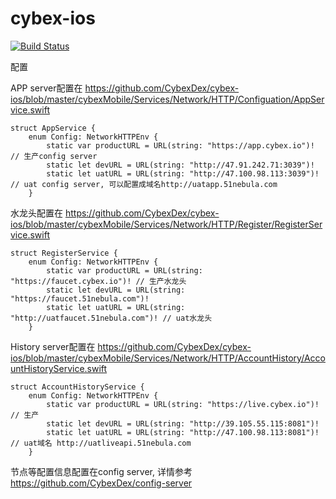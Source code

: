 # cybex-ios

[![Build Status](https://travis-ci.org/CybexDex/cybex-ios.svg?branch=develop)](https://travis-ci.org/CybexDex/cybex-ios)

配置

APP server配置在 https://github.com/CybexDex/cybex-ios/blob/master/cybexMobile/Services/Network/HTTP/Configuation/AppService.swift
```
struct AppService {
    enum Config: NetworkHTTPEnv {
        static var productURL = URL(string: "https://app.cybex.io")!  // 生产config server
        static let devURL = URL(string: "http://47.91.242.71:3039")!
        static let uatURL = URL(string: "http://47.100.98.113:3039")! // uat config server, 可以配置成域名http://uatapp.51nebula.com 
    }
```

水龙头配置在 https://github.com/CybexDex/cybex-ios/blob/master/cybexMobile/Services/Network/HTTP/Register/RegisterService.swift
```
struct RegisterService {
    enum Config: NetworkHTTPEnv {
        static var productURL = URL(string: "https://faucet.cybex.io")! // 生产水龙头
        static let devURL = URL(string: "https://faucet.51nebula.com")!
        static let uatURL = URL(string: "http://uatfaucet.51nebula.com")! // uat水龙头
    }
```

History server配置在 https://github.com/CybexDex/cybex-ios/blob/master/cybexMobile/Services/Network/HTTP/AccountHistory/AccountHistoryService.swift
```
struct AccountHistoryService {
    enum Config: NetworkHTTPEnv {
        static var productURL = URL(string: "https://live.cybex.io")! // 生产
        static let devURL = URL(string: "http://39.105.55.115:8081")!
        static let uatURL = URL(string: "http://47.100.98.113:8081")! // uat域名 http://uatliveapi.51nebula.com
    }
```
节点等配置信息配置在config server, 详情参考 https://github.com/CybexDex/config-server
